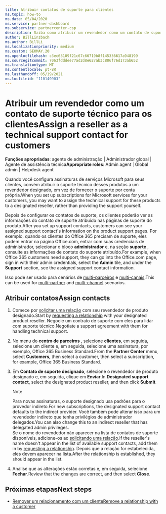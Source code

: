 ```yaml
---
title: Atribuir contatos de suporte para clientes
ms.topic: how-to
ms.date: 05/04/2020
ms.service: partner-dashboard
ms.subservice: partnercenter-csp
description: Saiba como atribuir um revendedor como um contato de suporte técnico para clientes que têm assinaturas para os serviços da Microsoft.
author: BillLinzbach
ms.author: BillLi
ms.localizationpriority: medium
ms.custom: SEOMAY.20
ms.openlocfilehash: c3ec63109f21c67c66719b8f145336617a948199
ms.sourcegitcommit: 7063fdddee77ad2d8e627ab3c806f76d173ab652
ms.translationtype: MT
ms.contentlocale: pt-BR
ms.lasthandoff: 05/19/2021
ms.locfileid: "110149903"
---
```

# <a name="assign-a-reseller-as-a-technical-support-contact-for-customers"></a><span data-ttu-id="5766b-103">Atribuir um revendedor como um contato de suporte técnico para os clientes</span><span class="sxs-lookup"><span data-stu-id="5766b-103">Assign a reseller as a technical support contact for customers</span></span>

<span data-ttu-id="5766b-104">**Funções apropriadas**: agente de administração | Administrador global | Agente de assistência técnica</span><span class="sxs-lookup"><span data-stu-id="5766b-104">**Appropriate roles**: Admin agent | Global admin | Helpdesk agent</span></span>


<span data-ttu-id="5766b-105">Quando você configura assinaturas de serviços Microsoft para seus clientes, convém atribuir o suporte técnico desses produtos a um revendedor designado, em vez de fornecer o suporte por conta própria.</span><span class="sxs-lookup"><span data-stu-id="5766b-105">When you set up subscriptions for Microsoft services for your customers, you may want to assign the technical support for these products to a designated reseller, rather than providing the support yourself.</span></span>

<span data-ttu-id="5766b-106">Depois de configurar os contatos de suporte, os clientes poderão ver as informações do contato de suporte atribuído nas páginas de suporte do produto.</span><span class="sxs-lookup"><span data-stu-id="5766b-106">After you set up support contacts, customers can see your assigned support contact's information on the product support pages.</span></span> <span data-ttu-id="5766b-107">Por exemplo, quando os clientes do Office 365 precisam de suporte, eles podem entrar na página Office.com, entrar com suas credenciais de administrador, selecionar o bloco **administrador** e, na seção **suporte** , consulte as informações de contato do suporte atribuído.</span><span class="sxs-lookup"><span data-stu-id="5766b-107">For example, when Office 365 customers need support, they can go into the Office.com page, sign in with their admin credentials, select the **Admin** tile, and under the **Support** section, see the assigned support contact information.</span></span>

<span data-ttu-id="5766b-108">Isso pode ser usado para cenários de [multi-parceiros](multipartner.md) e [multi-canais](multichannel.md).</span><span class="sxs-lookup"><span data-stu-id="5766b-108">This can be used for [multi-partner](multipartner.md) and [multi-channel](multichannel.md) scenarios.</span></span> 


## <a name="assign-contacts"></a><span data-ttu-id="5766b-109">Atribuir contatos</span><span class="sxs-lookup"><span data-stu-id="5766b-109">Assign contacts</span></span>

1. <span data-ttu-id="5766b-110">Comece por [solicitar uma relação](request-a-relationship-with-a-customer.md) com seu revendedor de produto designado.</span><span class="sxs-lookup"><span data-stu-id="5766b-110">Start by [requesting a relationship](request-a-relationship-with-a-customer.md) with your designated product reseller.</span></span> <span data-ttu-id="5766b-111">Negocie um contrato de suporte com eles para lidar com suporte técnico.</span><span class="sxs-lookup"><span data-stu-id="5766b-111">Negotiate a support agreement with them for handling technical support.</span></span>

2. <span data-ttu-id="5766b-112">No menu do **centro de parceiros** , selecione **clientes**, em seguida, selecione um cliente e, em seguida, selecione uma assinatura, por exemplo, Office 365 Business Standard.</span><span class="sxs-lookup"><span data-stu-id="5766b-112">From the **Partner Center** menu, select **Customers**, then select a customer, then select a subscription, for example, Office 365 Business Standard.</span></span>

3. <span data-ttu-id="5766b-113">Em **Contato de suporte designado**, selecione o revendedor de produto designado e, em seguida, clique em **Enviar**.</span><span class="sxs-lookup"><span data-stu-id="5766b-113">In  **Designated support contact**, select the designated product reseller, and then click **Submit**.</span></span> 

      >[!NOTE]  
      ><span data-ttu-id="5766b-114">Para novas assinaturas, o suporte designado usa padrões para o provedor indireto.</span><span class="sxs-lookup"><span data-stu-id="5766b-114">For new subscriptions, the designated support contact defaults to the indirect provider.</span></span> <span data-ttu-id="5766b-115">Você também pode alterar isso para um revendedor indireto que tenha privilégios de administrador delegados.</span><span class="sxs-lookup"><span data-stu-id="5766b-115">You can also change this to an indirect reseller that has delegated admin privileges.</span></span>    
    ><span data-ttu-id="5766b-116">Se o nome do revendedor não aparecer na lista de contatos de suporte disponíveis, adicione-os ao [solicitando uma relação](request-a-relationship-with-a-customer.md).</span><span class="sxs-lookup"><span data-stu-id="5766b-116">If the reseller's name doesn't appear in the list of available support contacts, add them in by [requesting a relationship](request-a-relationship-with-a-customer.md).</span></span> <span data-ttu-id="5766b-117">Depois que a relação for estabelecida, eles devem aparecer na lista.</span><span class="sxs-lookup"><span data-stu-id="5766b-117">After the relationship is established, they should appear in the list.</span></span>  

4. <span data-ttu-id="5766b-118">Analise que as alterações estão corretas e, em seguida, selecione **Fechar**.</span><span class="sxs-lookup"><span data-stu-id="5766b-118">Review that the changes are correct, and then select **Close**.</span></span>

## <a name="next-steps"></a><span data-ttu-id="5766b-119">Próximas etapas</span><span class="sxs-lookup"><span data-stu-id="5766b-119">Next steps</span></span>

- [<span data-ttu-id="5766b-120">Remover um relacionamento com um cliente</span><span class="sxs-lookup"><span data-stu-id="5766b-120">Remove a relationship with a customer</span></span>](remove-a-relationship.md)